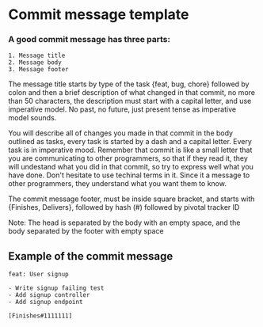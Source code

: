 # Commit message template

### A good commit message has three parts:
    1. Message title
    2. Message body
    3. Message footer

The message title starts by type of the task {feat, bug, chore} followed by colon and then a brief description of what changed in that commit, no more than 50 characters, the description must start with a capital letter, and use imperative model. No past, no future, just present tense as imperative model sounds.

You will describe all of changes you made in that commit in the body outlined as tasks, every task is started by a dash and a capital letter. Every task is in imperative mood. Remember that commit is like a small letter that you are communicating to other programmers, so that if they read it, they will undestand what you did in that commit, so try to express well what you have done. Don't hesitate to use techinal terms in it. Since it a message to other programmers, they understand what you want them to know.

The commit message footer, must be inside square bracket, and starts with {Finishes, Delivers}, followed by hash (#) followed by pivotal tracker ID

Note: The head is separated by the body with an empty space, and the body separated by the footer with empty space

## Example of the commit message
    feat: User signup

    - Write signup failing test
    - Add signup controller
    - Add signup endpoint

    [Finishes#1111111]
